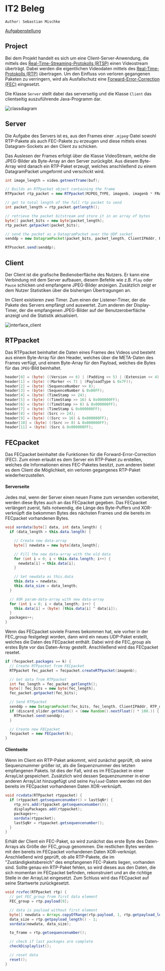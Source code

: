 # IT2 Beleg

`Author: Sebastian Mischke`

[Aufgabenstellung][aufgabe]

## Project

Bei dem Projekt handelt es sich um eine Client-Server-Anwendung, die mittels des
[Real-Time-Streaming-Protokolls (RTSP)][rtsp] einen Videostream überträgt. Dabei
werden die eigentlichen Videodaten mittels des [Real-Time-Protokolls (RTP)][rtp]
übertragen. Um den Einfluss von verloren gegangenen Paketen zu verringern, wird
als Ausfallschutz eine [Forward-Error-Correction (FEC)][fec] eingesetzt.

Die Klasse `Server` stellt dabei das serverseitig und die Klasse `Client` das
clientseitig auszuführende Java-Programm dar.

![classdiagram]

## Server

Die Aufgabe des Servers ist es, aus den Frames einer `.mjpeg`-Datei sowohl
RTP-Pakete als auch FEC-Pakete zu erzeugen und diese mittels eines
Datagram-Sockets an den Client zu schicken.

Das Auslesen der Frames erfolgt über die Klasse VideoStream, welche die JPEG-Bilder als Byte-Array an den Server zurückgibt. Aus diesem Byte-Array wird danach ein RTP-Paket erzeugt, welches anschließend zu einem DatagramPacket umgeformt und verschickt wird.

```java
int image_length = video.getnextframe(buf);

// Builds an RTPpacket object containing the frame
RTPpacket rtp_packet = new RTPpacket(MJPEG_TYPE, imagenb, imagenb * FRAME_PERIOD, buf, image_length);

// get to total length of the full rtp packet to send
int packet_length = rtp_packet.getlength();

// retrieve the packet bitstream and store it in an array of bytes
byte[] packet_bits = new byte[packet_length];
rtp_packet.getpacket(packet_bits);

// send the packet as a DatagramPacket over the UDP socket
senddp = new DatagramPacket(packet_bits, packet_length, ClientIPAddr, RTP_dest_port);

RTPsocket.send(senddp);
```

## Client

Der Client ist die grafische Bedienoberfläche des Nutzers. Er kann eine
Verbindung mit dem Server aufbauen, diesem Befehle wie z.B. `Play` oder `Pause`
schicken und empfangene JPEG-Bilder anzeigen. Zusätzlich zeigt er dem Nutzer
Statistiken über die bisherigen Übertragungen an.

Im Client existieren zwei Timer. Zum einen der Listener-Timer, der die Pakete
des Servers empfängt und auswertet. Zum anderen der Display-Timer, der die
empfangenen JPEG-Bilder auf der Benutzeroberfläche anzeigt und die Statistik
aktualisiert.

![interface_client]

## RTPpacket

Das RTPpacket beinhaltet die Daten eines Frames des Videos und besteht aus einem
Byte-Array für den Header, welches über die META-Daten des Frames verfügt, und
einem Byte-Array für den Payload, welches die Bytes für das `JPEG`-Bild
beinhaltet.

```java
header[0] = (byte) ((Version << 6) | (Padding << 5) | (Extension << 4) | CC);
header[1] = (byte) ((Marker << 7) | (PayloadType & 0x7F));
header[2] = (byte) (SequenceNumber >> 8);
header[3] = (byte) (SequenceNumber & 0x00FF);
header[4] = (byte) (TimeStamp >> 24);
header[5] = (byte) ((TimeStamp >> 16) & 0x000000FF);
header[6] = (byte) ((TimeStamp >> 8) & 0x000000FF);
header[7] = (byte) (TimeStamp & 0x000000FF);
header[8] = (byte) (Ssrc >> 24);
header[9] = (byte) ((Ssrc >> 16) & 0x000000FF);
header[10] = (byte) ((Ssrc >> 8) & 0x000000FF);
header[11] = (byte) (Ssrc & 0x000000FF);
```

## FECpacket

Das FECpacket beinhaltet die Funktionen für die Forward-Error-Correction (FEC).
Zum einen erlaubt es dem Server ein RTP-Paket zu erstellen, welches die
Informationen eines FEC-Paketes besitzt, zum anderen bietet es dem Client die
Möglichkeit, ein verloren gegangenes RTP-Paket wiederherzustellen.

#### Serverseite

Jedes mal, wenn der Server einen neuen Frame zum versenden vorbereitet, werden
diese Bytes auch an das FECpacket gegeben. Das FECpacket verlängert zuerst,
falls notwendig, die Länge des Byte-Puffers und XOR-verknüpft die bekommen
Bytes des nächsten Frames und die bereits im FECpacket vorhandenen Bytes.

```java
void xordata(byte[] data, int data_length) {
  if (data_length > this.data.length) {

    // Create new data-array
    byte[] newdata = new byte[data_length];

    // Fill the new data-array with the old data
    for (int i = 0; i < this.data.length; i++) {
      newdata[i] = this.data[i];
    }

    // Set newdata as this.data
    this.data = newdata;
    this.data_size = data_length;
  }

  // XOR param-data-array with new data-array
  for (int i = 0; i < data_length; i++) {
    this.data[i] = (byte) (this.data[i] ^ data[i]);
  }
  packages++;
}
```

Wenn das FECpacket soviele Frames bekommen hat, wie vorher in der FEC_group
festgelegt worden, dann wird ein neues UDP-Paket erstellt, welches die Daten des
FECpacket enthält. Dabei wird die FEC_group als erstes Byte vor das Daten-Array
gestellt. Anschließend wird das FECpacket resetet.

```java
if (fecpacket.packages == k) {
  // Create RTPpacket from FECpacket
  RTPpacket fec_packet = fecpacket.createRTPpacket(imagenb);

  // Get data from RTPpacket
  int fec_length = fec_packet.getlength();
  byte[] fec_bits = new byte[fec_length];
  fec_packet.getpacket(fec_bits);

  // Send RTPpacket
  senddp = new DatagramPacket(fec_bits, fec_length, ClientIPAddr, RTP_dest_port);
  if (discard_slider.getValue() < (new Random().nextFloat() * 100.)) {
    RTPsocket.send(senddp);
  }

  // Create new FECpacket
  fecpacket = new FECpacket(k);
}
```

#### Clientseite

Wenn im Client ein RTP-Paket ankommt, wird zunächst geprüft, ob seine
Sequenznummer größer ist, als die Sequenznummer des letzten empfangenen Pakets.
Ist dies der Fall, wird es im FECpacket in einer ArrayList gespeichert.
Zusätzlich wird dessen Sequenznummer in einer anderen ArrayList hinzugefügt und
seine `Payload`-Daten werden mit den bereits im FECpacket vorhandenen Daten
XOR-verknüpft.

```java
void rcvdata(RTPpacket rtppacket) {
  if (rtppacket.getsequencenumber() > lastSqNr) {
    rtp_nrs.add(rtppacket.getsequencenumber());
    displayPackages.add(rtppacket);
    packages++;
    xordata(rtppacket);
    lastSqNr = rtppacket.getsequencenumber();
  }
}
```

Erhält der Client ein FEC-Paket, so wird zunächst das erste Byte des
Daten-Arrays als Größe der FEC_group genommen. Die restlichen Bytes werden mit
den bereits im FECpacket vorhandenen Daten XOR-verknüpt. Anschließend wird
geprüft, ob alle RTP-Pakete, die im "Zuständigkeitsbereich" des empfangenen
FEC-Pakets liegen, vorhanden sind. Sollte genau ein RTP-Paket fehlen, so wird
dieses aus den Daten, die sich momentan im FECpacket befinden, rekonstruiert und
an die richtige Stelle in der ArrayList eingesetzt. Zum Schluss wird das
FECpacket auf seine Startwerte zurückgesetzt.

```java
void rcvfec(RTPpacket rtp) {
  // get FEC_group from first data element
  FEC_group = rtp.payload[0];

  // data is payload without first element
  byte[] newdata = Arrays.copyOfRange(rtp.payload, 1, rtp.getpayload_length());
  data_size = rtp.getpayload_length() - 1;
  xordata(newdata, data_size);

  to_frame = rtp.getsequencenumber();

  // check if last packages are complete
  checkDisplaylist();

  // reset data
  reset();
}
```

[aufgabe]: Praktikum-Streaming.pdf

[classdiagram]: /doc/img/classdiagram.png

[interface_client]: /doc/img/ui_client.png

[rtsp]: http://www.ietf.org/rfc/rfc2326.txt

[rtp]: http://www.ietf.org/rfc/rfc3550.txt

[fec]: http://www.ietf.org/rfc/rfc5109.txt
